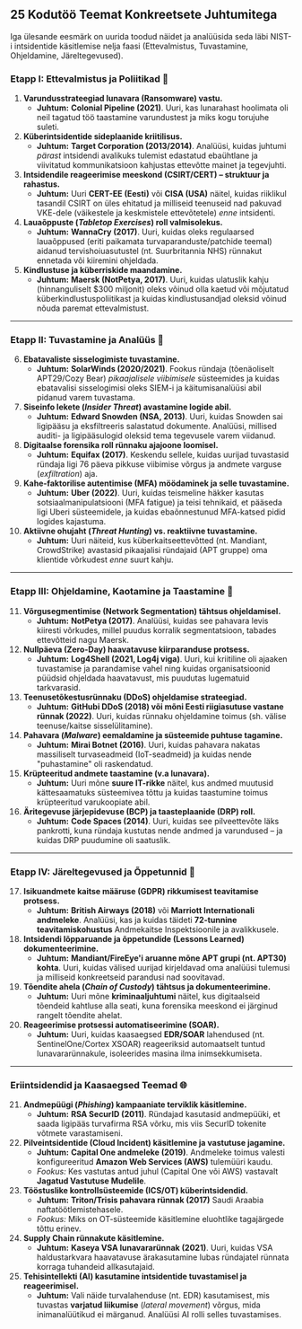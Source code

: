 ## 25 Kodutöö Teemat Konkreetsete Juhtumitega

Iga ülesande eesmärk on uurida toodud näidet ja analüüsida seda läbi NIST-i intsidentide käsitlemise nelja faasi (Ettevalmistus, Tuvastamine, Ohjeldamine, Järeltegevused).

### Etapp I: Ettevalmistus ja Poliitikad 📝

1.  **Varundusstrateegiad lunavara (Ransomware) vastu.**
    * **Juhtum:** **Colonial Pipeline (2021)**. Uuri, kas lunarahast hoolimata oli neil tagatud töö taastamine varundustest ja miks kogu torujuhe suleti.
2.  **Küberintsidentide sideplaanide kriitilisus.**
    * **Juhtum:** **Target Corporation (2013/2014)**. Analüüsi, kuidas juhtumi *pärast* intsidendi avalikuks tulemist edastatud ebaühtlane ja viivitatud kommunikatsioon kahjustas ettevõtte mainet ja tegevjuhti.
3.  **Intsidendile reageerimise meeskond (CSIRT/CERT) – struktuur ja rahastus.**
    * **Juhtum:** Uuri **CERT-EE (Eesti)** või **CISA (USA)** näitel, kuidas riiklikul tasandil CSIRT on üles ehitatud ja milliseid teenuseid nad pakuvad VKE-dele (väikestele ja keskmistele ettevõtetele) *enne* intsidenti.
4.  **Lauaõppuste (*Tabletop Exercises*) roll valmisolekus.**
    * **Juhtum:** **WannaCry (2017)**. Uuri, kuidas oleks regulaarsed lauaõppused (eriti paikamata turvaparanduste/patchide teemal) aidanud tervishoiuasutustel (nt. Suurbritannia NHS) rünnakut ennetada või kiiremini ohjeldada.
5.  **Kindlustuse ja küberriskide maandamine.**
    * **Juhtum:** **Maersk (NotPetya, 2017)**. Uuri, kuidas ulatuslik kahju (hinnanguliselt $300 miljonit) oleks võinud olla kaetud või mõjutatud küberkindlustuspoliitikast ja kuidas kindlustusandjad oleksid võinud nõuda paremat ettevalmistust.

---

### Etapp II: Tuvastamine ja Analüüs 🔎

6.  **Ebatavaliste sisselogimiste tuvastamine.**
    * **Juhtum:** **SolarWinds (2020/2021)**. Fookus ründaja (tõenäoliselt APT29/Cozy Bear) *pikaajalisele viibimisele* süsteemides ja kuidas ebatavalisi sisselogimisi oleks SIEM-i ja käitumisanalüüsi abil pidanud varem tuvastama.
7.  **Siseinfo lekete (*Insider Threat*) avastamine logide abil.**
    * **Juhtum:** **Edward Snowden (NSA, 2013)**. Uuri, kuidas Snowden sai ligipääsu ja eksfiltreeris salastatud dokumente. Analüüsi, millised auditi- ja ligipääsulogid oleksid tema tegevusele varem viidanud.
8.  **Digitaalse forensika roll rünnaku ajajoone loomisel.**
    * **Juhtum:** **Equifax (2017)**. Keskendu sellele, kuidas uurijad tuvastasid ründaja ligi 76 päeva pikkuse viibimise võrgus ja andmete varguse (*exfiltration*) aja.
9.  **Kahe-faktorilise autentimise (MFA) möödaminek ja selle tuvastamine.**
    * **Juhtum:** **Uber (2022)**. Uuri, kuidas teismeline häkker kasutas sotsiaalmanipulatsiooni (MFA fatigue) ja teisi tehnikaid, et pääseda ligi Uberi süsteemidele, ja kuidas ebaõnnestunud MFA-katsed pidid logides kajastuma.
10. **Aktiivne ohujaht (*Threat Hunting*) vs. reaktiivne tuvastamine.**
    * **Juhtum:** Uuri näiteid, kus küberkaitseettevõtted (nt. Mandiant, CrowdStrike) avastasid pikaajalisi ründajaid (APT gruppe) oma klientide võrkudest *enne* suurt kahju.

---

### Etapp III: Ohjeldamine, Kaotamine ja Taastamine 🛑

11. **Võrgusegmentimise (Network Segmentation) tähtsus ohjeldamisel.**
    * **Juhtum:** **NotPetya (2017)**. Analüüsi, kuidas see pahavara levis kiiresti võrkudes, millel puudus korralik segmentatsioon, tabades ettevõtteid nagu Maersk.
12. **Nullpäeva (Zero-Day) haavatavuse kiirparanduse protsess.**
    * **Juhtum:** **Log4Shell (2021, Log4j viga)**. Uuri, kui kriitiline oli ajaaken tuvastamise ja parandamise vahel ning kuidas organisatsioonid püüdsid ohjeldada haavatavust, mis puudutas lugematuid tarkvarasid.
13. **Teenusetõkestusrünnaku (DDoS) ohjeldamise strateegiad.**
    * **Juhtum:** **GitHubi DDoS (2018) või mõni Eesti riigiasutuse vastane rünnak (2022)**. Uuri, kuidas rünnaku ohjeldamine toimus (sh. välise teenuse/kaitse sisselülitamine).
14. **Pahavara (*Malware*) eemaldamine ja süsteemide puhtuse tagamine.**
    * **Juhtum:** **Mirai Botnet (2016)**. Uuri, kuidas pahavara nakatas massiliselt turvaseadmeid (IoT-seadmeid) ja kuidas nende "puhastamine" oli raskendatud.
15. **Krüpteeritud andmete taastamine (v.a lunavara).**
    * **Juhtum:** Uuri mõne **suure IT-rikke** näitel, kus andmed muutusid kättesaamatuks süsteemivea tõttu ja kuidas taastumine toimus krüpteeritud varukoopiate abil.
16. **Äritegevuse järjepidevuse (BCP) ja taasteplaanide (DRP) roll.**
    * **Juhtum:** **Code Spaces (2014)**. Uuri, kuidas see pilveettevõte läks pankrotti, kuna ründaja kustutas nende andmed ja varundused – ja kuidas DRP puudumine oli saatuslik.

---

### Etapp IV: Järeltegevused ja Õppetunnid 📝

17. **Isikuandmete kaitse määruse (GDPR) rikkumisest teavitamise protsess.**
    * **Juhtum:** **British Airways (2018)** või **Marriott Internationali andmeleke**. Analüüsi, kas ja kuidas täideti **72-tunnine teavitamiskohustus** Andmekaitse Inspektsioonile ja avalikkusele.
18. **Intsidendi lõpparuande ja õppetundide (Lessons Learned) dokumenteerimine.**
    * **Juhtum:** **Mandiant/FireEye'i aruanne mõne APT grupi (nt. APT30) kohta**. Uuri, kuidas välised uurijad kirjeldavad oma analüüsi tulemusi ja milliseid konkreetseid parandusi nad soovitavad.
19. **Tõendite ahela (*Chain of Custody*) tähtsus ja dokumenteerimine.**
    * **Juhtum:** Uuri mõne **kriminaaljuhtumi** näitel, kus digitaalseid tõendeid kahtluse alla seati, kuna forensika meeskond ei järginud rangelt tõendite ahelat.
20. **Reageerimise protsessi automatiseerimine (SOAR).**
    * **Juhtum:** Uuri, kuidas kaasaegsed **EDR/SOAR** lahendused (nt. SentinelOne/Cortex XSOAR) reageeriksid automaatselt tuntud lunavararünnakule, isoleerides masina ilma inimsekkumiseta.

---

### Eriintsidendid ja Kaasaegsed Teemad 🌐

21. **Andmepüügi (*Phishing*) kampaaniate terviklik käsitlemine.**
    * **Juhtum:** **RSA SecurID (2011)**. Ründajad kasutasid andmepüüki, et saada ligipääs turvafirma RSA võrku, mis viis SecurID tokenite võtmete varastamiseni.
22. **Pilveintsidentide (Cloud Incident) käsitlemine ja vastutuse jagamine.**
    * **Juhtum:** **Capital One andmeleke (2019)**. Andmeleke toimus valesti konfigureeritud **Amazon Web Services (AWS)** tulemüüri kaudu.
    * *Fookus:* Kes vastutas antud juhul (Capital One või AWS) vastavalt **Jagatud Vastutuse Mudelile**.
23. **Tööstuslike kontrollsüsteemide (ICS/OT) küberintsidendid.**
    * **Juhtum:** **Triton/Trisis pahavara rünnak (2017)** Saudi Araabia naftatöötlemistehasele.
    * *Fookus:* Miks on OT-süsteemide käsitlemine eluohtlike tagajärgede tõttu erinev.
24. **Supply Chain rünnakute käsitlemine.**
    * **Juhtum:** **Kaseya VSA lunavararünnak (2021)**. Uuri, kuidas VSA haldustarkvara haavatavuse ärakasutamine lubas ründajatel rünnata korraga tuhandeid allkasutajaid.
25. **Tehisintellekti (AI) kasutamine intsidentide tuvastamisel ja reageerimisel.**
    * **Juhtum:** Vali näide turvalahenduse (nt. EDR) kasutamisest, mis tuvastas **varjatud liikumise** (*lateral movement*) võrgus, mida inimanalüütikud ei märganud. Analüüsi AI rolli selles tuvastamises.
